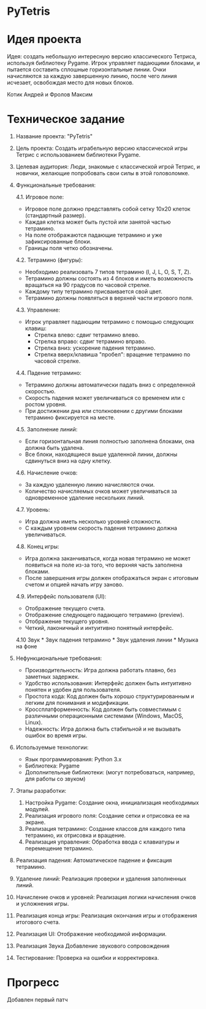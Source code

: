 # PyTetris

# Идея проекта
Идея: создать небольшую интересную версию классического Тетриса, используя библиотеку Pygame. Игрок управляет падающими блоками, и пытается составить сплошные горизонтальные линии. Очки начисляются за каждую завершенную линию, после чего линия исчезает, освобождая место для новых блоков. 

Котик Андрей и
Фролов Максим


# Техническое задание
1. Название проекта: "PyTetris"

2. Цель проекта: Создать играбельную версию классической игры Тетрис с использованием библиотеки Pygame.

3. Целевая аудитория: Люди, знакомые с классической игрой Тетрис, и новички, желающие попробовать свои силы в этой головоломке.

4. Функциональные требования:

   4.1. Игровое поле:
     *   Игровое поле должно представлять собой сетку 10x20 клеток (стандартный размер).
     *   Каждая клетка может быть пустой или занятой частью тетрамино.
     *   На поле отображаются падающие тетрамино и уже зафиксированные блоки.
     *   Границы поля четко обозначены.

   4.2. Тетрамино (фигуры):
     *   Необходимо реализовать 7 типов тетрамино (I, J, L, O, S, T, Z).
     *   Тетрамино должны состоять из 4 блоков и иметь возможность вращаться на 90 градусов по часовой стрелке.
     *   Каждому типу тетрамино присваивается свой цвет.
     *   Тетрамино должны появляться в верхней части игрового поля.

   4.3. Управление:
     *   Игрок управляет падающим тетрамино с помощью следующих клавиш:
          *   Стрелка влево: сдвиг тетрамино влево.
          *   Стрелка вправо: сдвиг тетрамино вправо.
          *   Стрелка вниз: ускорение падения тетрамино.
          *   Стрелка вверх/клавиша "пробел": вращение тетрамино по часовой стрелке.

   4.4. Падение тетрамино:
     *   Тетрамино должны автоматически падать вниз с определенной скоростью.
     *   Скорость падения может увеличиваться со временем или с ростом уровня.
     *   При достижении дна или столкновении с другими блоками тетрамино фиксируется на месте.

   4.5. Заполнение линий:
     *   Если горизонтальная линия полностью заполнена блоками, она должна быть удалена.
     *   Все блоки, находящиеся выше удаленной линии, должны сдвинуться вниз на одну клетку.

   4.6. Начисление очков:
     *   За каждую удаленную линию начисляются очки.
     *   Количество начисляемых очков может увеличиваться за одновременное удаление нескольких линий.

   4.7. Уровень:
     *   Игра должна иметь несколько уровней сложности.
     *   С каждым уровнем скорость падения тетрамино должна увеличиваться.

   4.8. Конец игры:
     *   Игра должна заканчиваться, когда новая тетрамино не может появиться на поле из-за того, что верхняя часть заполнена блоками.
     *   После завершения игры должен отображаться экран с итоговым счетом и опцией начать игру заново.

   4.9. Интерфейс пользователя (UI):
      *   Отображение текущего счета.
      *   Отображение следующего падающего тетрамино (preview).
      *   Отображение текущего уровня.
      *   Четкий, лаконичный и интуитивно понятный интерфейс.

   4.10 Звук
       *   Звук падения тетрамино
       *   Звук удаления линии
       *   Музыка на фоне

5. Нефункциональные требования:

   *   Производительность: Игра должна работать плавно, без заметных задержек.
   *   Удобство использования: Интерфейс должен быть интуитивно понятен и удобен для пользователя.
   *   Простота кода: Код должен быть хорошо структурированным и легким для понимания и модификации.
   *   Кроссплатформенность: Код должен быть совместимым с различными операционными системами (Windows, MacOS, Linux).
   *   Надежность: Игра должна быть стабильной и не вызывать ошибок во время игры.

6. Используемые технологии:

    *   Язык программирования: Python 3.x
    *   Библиотека: Pygame
    *   Дополнительные библиотеки: (могут потребоваться, например, для работы со звуком)

7. Этапы разработки:

   1.  Настройка Pygame: Создание окна, инициализация необходимых модулей.
   2.  Реализация игрового поля: Создание сетки и отрисовка ее на экране.
   3.  Реализация тетрамино: Создание классов для каждого типа тетрамино, их отрисовка и вращение.
   4.  Реализация управления: Обработка ввода с клавиатуры и перемещение тетрамино.

5.  Реализация падения: Автоматическое падение и фиксация тетрамино.
   6.  Удаление линий: Реализация проверки и удаления заполненных линий.
   7.  Начисление очков и уровней: Реализация логики начисления очков и усложнения игры.
   8.  Реализация конца игры: Реализация окончания игры и отображения итогового счета.
   9.  Реализация UI: Отображение необходимой информации.
   10. Реализация Звука Добавление звукового сопровождения
   11. Тестирование: Проверка на ошибки и корректировка.

# Прогресс

Добавлен первый патч
